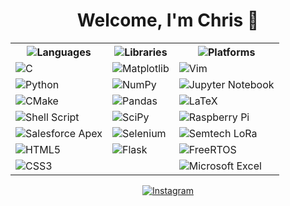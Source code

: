 <h1 align="center" dir="auto"> Welcome, I'm Chris 👋 </h1>

<!-- div align="center" dir="auto">
  <img src="https://github-readme-stats.vercel.app/api?username=cschorn01&show_icons=true" alt="Repository Stats">
</div -->

<div align="center" dir="auto">
  <table>
    <tr>
      <th><img alt="Languages" src="https://img.shields.io/badge/Languages-FFFFFF?style=for-the-badge"></th>
      <th><img alt="Libraries" src="https://img.shields.io/badge/Libraries-FFFFFF?style=for-the-badge"></th>
      <th><img alt="Platforms" src="https://img.shields.io/badge/Platforms-FFFFFF?style=for-the-badge"></th>
    </tr>
    <tr>
      <td><img alt="C" src="https://img.shields.io/badge/c-%2300599C.svg?style=for-the-badge&logo=c&logoColor=white"></td>
      <td><img alt="Matplotlib" src="https://img.shields.io/badge/Matplotlib-%23ffffff.svg?style=for-the-badge&logo=Matplotlib&logoColor=black"></td>
      <td><img alt="Vim" src="https://img.shields.io/badge/VIM-%2311AB00.svg?style=for-the-badge&logo=vim&logoColor=white"></td>
    </tr>
    <tr>
      <td><img alt="Python" src="https://img.shields.io/badge/python-3670A0?style=for-the-badge&logo=python&logoColor=ffdd54"></td>
      <td><img alt="NumPy" src="https://img.shields.io/badge/numpy-%23013243.svg?style=for-the-badge&logo=numpy&logoColor=white"></td>
      <td><img alt="Jupyter Notebook" src="https://img.shields.io/badge/jupyter-%23FA0F00.svg?style=for-the-badge&logo=jupyter&logoColor=white"></td>
    </tr>
    <tr>
      <td><img alt="CMake" src="https://img.shields.io/badge/CMake-%23008FBA.svg?style=for-the-badge&logo=cmake&logoColor=white"></td>
      <td><img alt="Pandas" src="https://img.shields.io/badge/pandas-%23150458.svg?style=for-the-badge&logo=pandas&logoColor=white"></td>
      <td><img alt="LaTeX" src="https://img.shields.io/badge/latex-%23008080.svg?style=for-the-badge&logo=latex&logoColor=white"></td>
    </tr>
    <tr>
      <td><img alt="Shell Script" src="https://img.shields.io/badge/shell_script-%23121011.svg?style=for-the-badge&logo=gnu-bash&logoColor=white"></td>
      <td><img alt="SciPy" src="https://img.shields.io/badge/SciPy-%230C55A5.svg?style=for-the-badge&logo=scipy&logoColor=%white"></td>
      <td><img alt="Raspberry Pi" src="https://img.shields.io/badge/-RaspberryPi-C51A4A?style=for-the-badge&logo=Raspberry-Pi"></td>
    </tr>
    <tr>
      <td><img alt="Salesforce Apex" src="https://img.shields.io/badge/Salesforce_Apex-1AA3DD?style=for-the-badge"></td>
      <td><img alt="Selenium" src="https://img.shields.io/badge/-selenium-%43B02A?style=for-the-badge&logo=selenium&logoColor=white"></td>
      <td><img alt="Semtech LoRa" src="https://img.shields.io/badge/LoRa-1CAEED?style=for-the-badge"></td>
    </tr>
    <tr>
      <td><img alt="HTML5" src="https://img.shields.io/badge/html5-%23E34F26.svg?style=for-the-badge&logo=html5&logoColor=white"></td>
      <td><img alt="Flask" src="https://img.shields.io/badge/flask-%23000.svg?style=for-the-badge&logo=flask&logoColor=white"></td>
      <td><img alt="FreeRTOS" src="https://img.shields.io/badge/FreeRTOS-5CBA5B?style=for-the-badge"></td>
    </tr>
      <td><img alt="CSS3" src="https://img.shields.io/badge/css3-%231572B6.svg?style=for-the-badge&logo=css3&logoColor=white"></td>
      <td></td>
      <td><img alt="Microsoft Excel" src="https://img.shields.io/badge/Microsoft_Excel-217346?style=for-the-badge&logo=microsoft-excel&logoColor=white"></td>
    </tr>
  </table>
<div>


<div align="center" dir="auto">
  <a href="https://www.instagram.com/chris_schorn/">
    <img alt="Instagram" src="https://img.shields.io/badge/Instagram-%23E4405F.svg?style=for-the-badge&logo=Instagram&logoColor=white">
  </a>
</div>

<!-- div align="center" dir="auto"> <https://github.com/DenverCoder1/github-readme-streak-stats>
  <a href="https://git.io/streak-stats">
    <img alt="GitHub Streak" src="https://streak-stats.demolab.com/?user=cschorn01&theme=dark">
</div -->

<!-- div align="center" dir="auto">
  <img src="https://github-readme-stats.vercel.app/api/top-langs/?username=cschorn01&theme=blue-green" alt="Your Repository's Stats">
</div -->

<!--
**cschorn01/cschorn01** is a ✨ _special_ ✨ repository because its `README.md` (this file) appears on your GitHub profile.

[![Top Langs](https://github-readme-stats.vercel.app/api/top-langs/?username=cschorn01&layout=compact&theme=dark)](https://github.com/cschorn01)

![Hits](https://hitcounter.pythonanywhere.com/count/tag.svg?url=cschorn01)

![Profile View Counter](https://komarev.com/ghpvc/?username=cschorn01)

Here are some ideas to get you started:

- 🔭 I’m currently working on ...
- 🌱 I’m currently learning ...
- 👯 I’m looking to collaborate on ...
- 🤔 I’m looking for help with ...
- 💬 Ask me about ...
- 📫 How to reach me: ...
- 😄 Pronouns: ...
- ⚡ Fun fact: ...
-->
